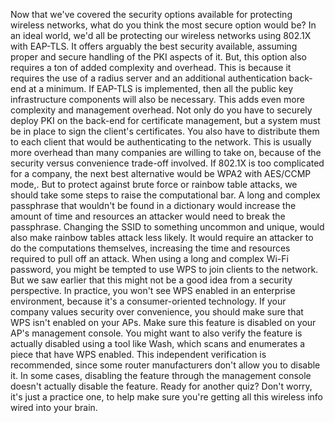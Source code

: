 Now that we've covered the security options available for protecting wireless
networks, what do you think the most secure option would be? In an ideal world,
we'd all be protecting our wireless networks using 802.1X with EAP-TLS. It
offers arguably the best security available, assuming proper and secure handling
of the PKI aspects of it. But, this option also requires a ton of added
complexity and overhead. This is because it requires the use of a radius server
and an additional authentication back-end at a minimum. If EAP-TLS is
implemented, then all the public key infrastructure components will also be
necessary. This adds even more complexity and management overhead. Not only do
you have to securely deploy PKI on the back-end for certificate management, but
a system must be in place to sign the client's certificates. You also have to
distribute them to each client that would be authenticating to the network. This
is usually more overhead than many companies are willing to take on, because of
the security versus convenience trade-off involved. If 802.1X is too complicated
for a company, the next best alternative would be WPA2 with AES/CCMP mode,. But
to protect against brute force or rainbow table attacks, we should take some
steps to raise the computational bar. A long and complex passphrase that
wouldn't be found in a dictionary would increase the amount of time and
resources an attacker would need to break the passphrase. Changing the SSID to
something uncommon and unique, would also make rainbow tables attack less
likely. It would require an attacker to do the computations themselves,
increasing the time and resources required to pull off an attack. When using a
long and complex Wi-Fi password, you might be tempted to use WPS to join clients
to the network. But we saw earlier that this might not be a good idea from a
security perspective. In practice, you won't see WPS enabled in an enterprise
environment, because it's a consumer-oriented technology. If your company values
security over convenience, you should make sure that WPS isn't enabled on your
APs. Make sure this feature is disabled on your AP's management console. You
might want to also verify the feature is actually disabled using a tool like
Wash, which scans and enumerates a piece that have WPS enabled. This independent
verification is recommended, since some router manufacturers don't allow you to
disable it. In some cases, disabling the feature through the management console
doesn't actually disable the feature. Ready for another quiz? Don't worry, it's
just a practice one, to help make sure you're getting all this wireless info
wired into your brain.